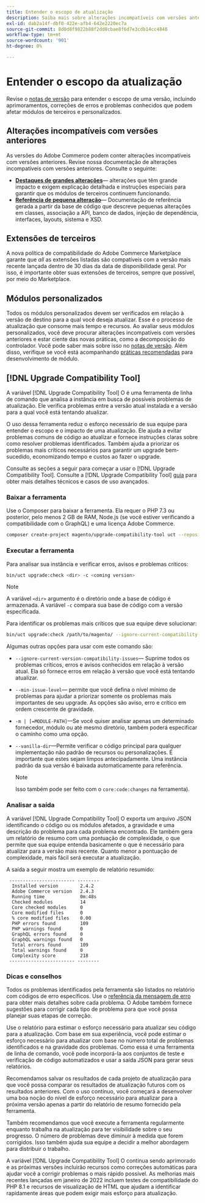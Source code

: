 ```yaml
---
title: Entender o escopo de atualização
description: Saiba mais sobre alterações incompatíveis com versões anteriores em uma versão que pode afetar o Adobe Commerce, os módulos personalizados do Magento Open Source ou extensões de terceiros.
exl-id: dab2a14f-dbf0-422e-afb4-642e2220ec7a
source-git-commit: 8d0d8f9822b88f2dd8cbae8f6d7e3cdb14cc4848
workflow-type: tm+mt
source-wordcount: '901'
ht-degree: 0%

---
```


# Entender o escopo da atualização

Revise o [notas de versão](https://devdocs.magento.com/guides/v2.4/release-notes/bk-release-notes.html) para entender o escopo de uma versão, incluindo aprimoramentos, correções de erros e problemas conhecidos que podem afetar módulos de terceiros e personalizados.

## Alterações incompatíveis com versões anteriores

As versões do Adobe Commerce podem conter alterações incompatíveis com versões anteriores. Revise nossa documentação de alterações incompatíveis com versões anteriores. Consulte o seguinte:

- **[Destaques de grandes alterações](https://devdocs.magento.com/guides/v2.4/release-notes/backward-incompatible-changes/index.html)**— alterações que têm grande impacto e exigem explicação detalhada e instruções especiais para garantir que os módulos de terceiros continuem funcionando.
- **[Referência de pequena alteração](https://devdocs.magento.com/guides/v2.4/release-notes/backward-incompatible-changes/reference.html)**— Documentação de referência gerada a partir da base de código que descreve pequenas alterações em classes, associação a API, banco de dados, injeção de dependência, interfaces, layouts, sistema e XSD.

## Extensões de terceiros

A nova política de compatibilidade do Adobe Commerce Marketplace garante que _all_ as extensões listadas são compatíveis com a versão mais recente lançada dentro de 30 dias da data de disponibilidade geral. Por isso, é importante obter suas extensões de terceiros, sempre que possível, por meio do Marketplace.

## Módulos personalizados

Todos os módulos personalizados devem ser verificados em relação à versão de destino para a qual você deseja atualizar. Esse é o processo de atualização que consome mais tempo e recursos. Ao avaliar seus módulos personalizados, você deve procurar alterações incompatíveis com versões anteriores e estar ciente das novas práticas, como a decomposição do controlador. Você pode saber mais sobre isso no [notas de versão](https://devdocs.magento.com/guides/v2.4/release-notes/bk-release-notes.html). Além disso, verifique se você está acompanhando [práticas recomendadas](https://developer.adobe.com/commerce/php/best-practices/extensions/) para desenvolvimento de módulo.

## [!DNL Upgrade Compatibility Tool]

A variável [!DNL Upgrade Compatibility Tool] O é uma ferramenta de linha de comando que analisa a instância em busca de possíveis problemas de atualização. Ele verifica problemas entre a versão atual instalada e a versão para a qual você está tentando atualizar.

O uso dessa ferramenta reduz o esforço necessário de sua equipe para entender o escopo e o impacto de uma atualização. Ele ajuda a evitar problemas comuns de código ao atualizar e fornece instruções claras sobre como resolver problemas identificados. Também ajuda a priorizar os problemas mais críticos necessários para garantir um upgrade bem-sucedido, economizando tempo e custos ao fazer o upgrade.

Consulte as seções a seguir para começar a usar o [!DNL Upgrade Compatibility Tool]. Consulte a [!DNL Upgrade Compatibility Tool] [guia](../upgrade-compatibility-tool/overview.md) para obter mais detalhes técnicos e casos de uso avançados.

### Baixar a ferramenta

Use o Composer para baixar a ferramenta. Ela requer o PHP 7.3 ou posterior, pelo menos 2 GB de RAM, Node.js (se você estiver verificando a compatibilidade com o GraphQL) e uma licença Adobe Commerce.

```bash
composer create-project magento/upgrade-compatibility-tool uct --repository https://repo.magento.com
```

### Executar a ferramenta

Para analisar sua instância e verificar erros, avisos e problemas críticos:

```bash
bin/uct upgrade:check <dir> -c <coming version> 
```

>[!NOTE]
>
> A variável `<dir>` argumento é o diretório onde a base de código é armazenada. A variável `-c` compara sua base de código com a versão especificada.

Para identificar os problemas mais críticos que sua equipe deve solucionar:

```bash
bin/uct upgrade:check /path/to/magento/ --ignore-current-compatibility-issues –min-issue-level critical --vanilla-dir /path/to/vanilla/code/ /path/to/magento/app/code/Vendor/
```

Algumas outras opções para usar com este comando são:

- `--ignore-current-version-compatibility-issues`— Suprime todos os problemas críticos, erros e avisos conhecidos em relação à versão atual. Ela só fornece erros em relação à versão que você está tentando atualizar.

- `--min-issue-level`— permite que você defina o nível mínimo de problemas para ajudar a priorizar somente os problemas mais importantes de seu upgrade. As opções são aviso, erro e crítico em ordem crescente de gravidade.

- `-m | [=MODULE-PATH]`—Se você quiser analisar apenas um determinado fornecedor, módulo ou até mesmo diretório, também poderá especificar o caminho como uma opção.

- `--vanilla-dir`—Permite verificar o código principal para qualquer implementação não padrão de recursos ou personalizações. É importante que estes sejam limpos antecipadamente. Uma instância padrão da sua versão é baixada automaticamente para referência.

  >[!NOTE]
  >
  > Isso também pode ser feito com o `core:code:changes` na ferramenta).

### Analisar a saída

A variável [!DNL Upgrade Compatibility Tool] O exporta um arquivo JSON identificando o código ou os módulos afetados, a gravidade e uma descrição do problema para cada problema encontrado. Ele também gera um relatório de resumo com uma pontuação de complexidade, o que permite que sua equipe entenda basicamente o que é necessário para atualizar para a versão mais recente. Quanto menor a pontuação de complexidade, mais fácil será executar a atualização.

A saída a seguir mostra um exemplo de relatório resumido:

```console
 ------------------------ --------
  Installed version        2.4.2
  Adobe Commerce version   2.4.3
  Running time             0m:48s
  Checked modules          14
  Core checked modules     0
  Core modified files      0
  % core modified files    0.00
  PHP errors found         109
  PHP warnings found       0
  GraphQL errors found     0
  GraphQL warnings found   0
  Total errors found       109
  Total warnings found     0
  Complexity score         218
 ------------------------ --------
```

### Dicas e conselhos

Todos os problemas identificados pela ferramenta são listados no relatório com códigos de erro específicos. Use o [referência da mensagem de erro](../upgrade-compatibility-tool/error-messages.md) para obter mais detalhes sobre cada problema. O Adobe também fornece sugestões para corrigir cada tipo de problema para que você possa planejar suas etapas de correção.

Use o relatório para estimar o esforço necessário para atualizar seu código para a atualização. Com base em sua experiência, você pode estimar o esforço necessário para atualizar com base no número total de problemas identificados e na gravidade dos problemas. Como essa é uma ferramenta de linha de comando, você pode incorporá-la aos conjuntos de teste e verificação de código automatizados e usar a saída JSON para gerar seus relatórios.

Recomendamos salvar os resultados de cada projeto de atualização para que você possa comparar os resultados de atualização futuros com os resultados anteriores. Com o uso contínuo, você começará a desenvolver uma boa noção do nível de esforço necessário para atualizar para a próxima versão apenas a partir do relatório de resumo fornecido pela ferramenta.

Também recomendamos que você execute a ferramenta regularmente enquanto trabalha na atualização para ter visibilidade sobre o seu progresso. O número de problemas deve diminuir à medida que forem corrigidos. Isso também ajuda sua equipe a decidir a melhor abordagem para distribuir o trabalho.

A variável [!DNL Upgrade Compatibility Tool] O continua sendo aprimorado e as próximas versões incluirão recursos como correções automáticas para ajudar você a corrigir problemas o mais rápido possível. As melhorias mais recentes lançadas em janeiro de 2022 incluem testes de compatibilidade do PHP 8.1 e recursos de visualização de HTML que ajudam a identificar rapidamente áreas que podem exigir mais esforço para atualização.
